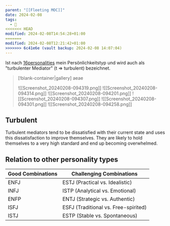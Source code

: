 ```yaml
---
parent: "[[Fleeting MOC]]"
date: 2024-02-08
tags:
  - 🦠
<<<<<<< HEAD
modified: 2024-02-08T14:54:28+01:00
=======
modified: 2024-02-08T12:21:42+01:00
>>>>>>> 6c41e6e (vault backup: 2024-02-08 14:07:04)
---
```


Ist nach [16personalities](https://www.16personalities.com/de/infp-personlichkeit) mein Persönlichkeitstyp und wird auch als "turbulenter Mediator" (t => turbulent) bezeichnet.

> [!blank-container|gallery] aeae
>
> ![[Screenshot_20240208-094319.png]]
> ![[Screenshot_20240208-094314.png]]
> ![[Screenshot_20240208-094201.png]]
> ![[Screenshot_20240208-094307.png]]
> ![[Screenshot_20240208-094301.png]]
> ![[Screenshot_20240208-094258.png]]


## Turbulent

Turbulent mediators tend to be dissatisfied with their current state and uses this dissatisfaction to improve themselves. They are likely to hold themselves to a very high standard and end up becoming overwhelmed.

## Relation to other personality types

| Good Combinations         | Challenging Combinations        |
|--------------------------|---------------------------------|
| ENFJ                     | ESTJ (Practical vs. Idealistic) |
| INFJ                     | ISTP (Analytical vs. Emotional) |
| ENFP                     | ENTJ (Strategic vs. Authentic)  |
| ISFJ                     | ESFJ (Traditional vs. Free-spirited) |
| ISTJ                     | ESTP (Stable vs. Spontaneous)   |
